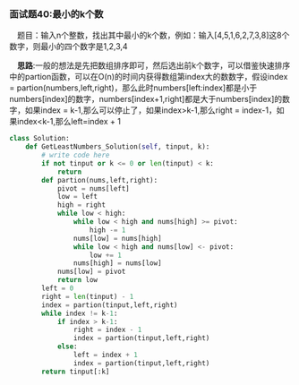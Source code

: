 ### 面试题40:最小的k个数

&emsp;题目：输入n个整数，找出其中最小的k个数，例如：输入[4,5,1,6,2,7,3,8]这8个数字，则最小的四个数字是1,2,3,4

&emsp;**思路**:一般的想法是先把数组排序即可，然后选出前k个数字，可以借鉴快速排序中的partion函数，可以在O(n)的时间内获得数组第index大的数数字，假设index = partion(numbers,left,right)，那么此时numbers[left:index]都是小于numbers[index]的数字，numbers[index+1,right]都是大于numbers[index]的数字，如果index = k-1,那么可以停止了，如果index>k-1,那么right = index-1，如果index<k-1,那么left=index + 1


```python
class Solution:
    def GetLeastNumbers_Solution(self, tinput, k):
        # write code here
        if not tinput or k <= 0 or len(tinput) < k:
            return
        def partion(nums,left,right):
            pivot = nums[left]
            low = left
            high = right
            while low < high:
                while low < high and nums[high] >= pivot:
                    high -= 1
                nums[low] = nums[high]
                while low < high and nums[low] <- pivot:
                    low += 1
                nums[high] = nums[low]
            nums[low] = pivot
            return low
        left = 0
        right = len(tinput) - 1
        index = partion(tinput,left,right)
        while index != k-1:
            if index > k-1:
                right = index - 1
                index = partion(tinput,left,right)
            else:
                left = index + 1
                index = partion(tinput,left,right)
        return tinput[:k]
```
